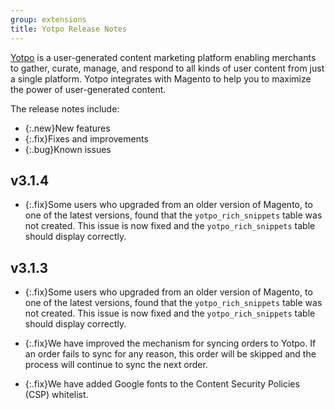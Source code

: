 ```yaml
---
group: extensions
title: Yotpo Release Notes
---
```


[Yotpo](https://www.yotpo.com/) is a user-generated content marketing platform enabling merchants to gather, curate, manage, and respond to all kinds of user content from just a single platform. Yotpo integrates with Magento to help you to maximize the power of user-generated content.

The release notes include:

-  {:.new}New features
-  {:.fix}Fixes and improvements
-  {:.bug}Known issues

## v3.1.4

-  {:.fix}Some users who upgraded from an older version of Magento, to one of the latest versions, found that the `yotpo_rich_snippets` table was not created. This issue is now fixed and the `yotpo_rich_snippets` table should display correctly.

## v3.1.3

-  {:.fix}Some users who upgraded from an older version of Magento, to one of the latest versions, found that the `yotpo_rich_snippets` table was not created. This issue is now fixed and the `yotpo_rich_snippets` table should display correctly.

-  {:.fix}We have improved the mechanism for syncing orders to Yotpo. If an order fails to sync for any reason, this order will be skipped and the process will continue to sync the next order.

-  {:.fix}We have added Google fonts to the Content Security Policies (CSP) whitelist.
